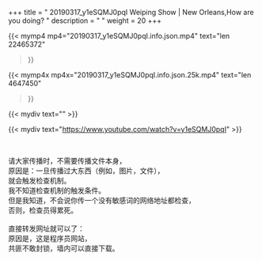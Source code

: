 +++
title = " 20190317_y1eSQMJ0pqI Weiping Show | New Orleans,How are you doing? "
description = "  "
weight = 20
+++

{{< mymp4 mp4="20190317_y1eSQMJ0pqI.info.json.mp4" 
text="len 22465372"
>}}

{{< mymp4x  mp4x="20190317_y1eSQMJ0pqI.info.json.25k.mp4"
text="len 4647450"
>}}


{{< mydiv text="" >}}
<br>

{{< mydiv text="https://www.youtube.com/watch?v=y1eSQMJ0pqI" >}}


<br>

请大家传播时，不需要传播文件本身，<br>
原因是：一旦传播过大东西（例如，图片，文件），<br>
就会触发检查机制。<br>
我不知道检查机制的触发条件。<br>
但是我知道，不会说你传一个没有敏感词的网络地址都检查，<br>
否则，检查员得累死。<br><br>
直接转发网址就可以了：<br>
原因是，这是程序员网站，<br>
共匪不敢封锁，墙内可以直接下载。


